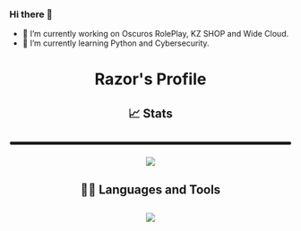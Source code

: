 ### Hi there 👋

<!--
**cfx-razor/cfx-razor** is a ✨ _special_ ✨ repository because its `README.md` (this file) appears on your GitHub profile.

Here are some ideas to get you started:
-->
- 🔭 I’m currently working on Oscuros RolePlay, KZ SHOP and Wide Cloud.
- 🌱 I’m currently learning Python and Cybersecurity.


<h1 align="center">Razor's Profile</h1>

<div align="center">



<!--
[![Discord](https://i.imgur.com/)](https://discordapp.com/users/860535299054501888)
-->

<h2>📈 Stats<h2>

<hr style="height:5px; border: 1px solid #ccc; border-radius: 20px;">

![](https://github-readme-stats.vercel.app/api?username=cfx-razor&show_icons=true)


<h2>🧑‍💻 Languages and Tools<h2>


[![](https://github-readme-stats.vercel.app/api/top-langs/?username=cfx-razor&layout=compact)](https://github.com/anuraghazra/github-readme-stats)
